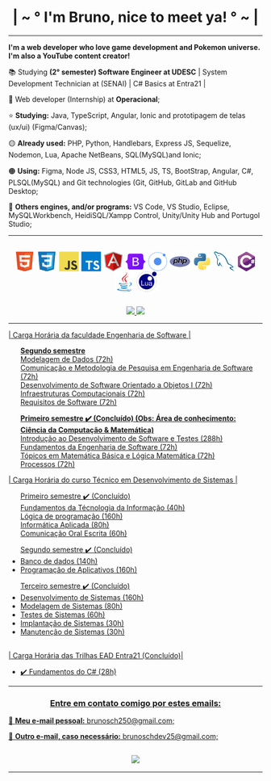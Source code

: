 <h1 align="center">| ~ ° I'm Bruno, nice to meet ya! ° ~ |</h1>

<hr>

<div>
  <p><b>I'm a web developer who love game development and Pokemon universe. I'm also a YouTube content creator!</b></p>
  <p>📚 Studying <strong>(2° semester) Software Engineer at UDESC</strong> | System Development Technician at (SENAI) | C# Basics at Entra21 |</p>
  <p>💼 Web developer (Internship) at <strong>Operacional</strong>;</p>
  <p>⭐️ <b>Studying:</b> Java, TypeScript, Angular, Ionic and prototipagem de telas (ux/ui) (Figma/Canvas);</p>
  <!--<p>⭐️ Futuramente: Lua;</p>-->
  <p>🟡 <b>Already used:</b> PHP, Python, Handlebars, Express JS, Sequelize, Nodemon, Lua, Apache NetBeans, SQL(MySQL)and Ionic;</p>
  <p>🟠 <b>Using:</b> Figma, Node JS, CSS3, HTML5, JS, TS, BootStrap, Angular, C#, PLSQL(MySQL) and Git technologies (Git, GitHub, GitLab and GitHub Desktop;</p>
  <p>🔴 <b>Others engines, and/or programs:</b> VS Code, VS Studio, Eclipse, MySQLWorkbench, HeidiSQL/Xampp Control, Unity/Unity Hub and Portugol Studio;</p>
</div>

<hr>

<div style="display: inline_block" align="center"><br>
  <img align="center" height="40" width="40" src="https://raw.githubusercontent.com/devicons/devicon/master/icons/html5/html5-original.svg">
  <img align="center" height="40" width="40" src="https://raw.githubusercontent.com/devicons/devicon/master/icons/css3/css3-original.svg">
  <img align="center" height="40" width="40" src="https://raw.githubusercontent.com/devicons/devicon/master/icons/javascript/javascript-original.svg">
  <img align="center" height="40" width="40" src="https://raw.githubusercontent.com/devicons/devicon/master/icons/typescript/typescript-original.svg">
  <img align="center" height="40" width="40" src="https://raw.githubusercontent.com/devicons/devicon/master/icons/angularjs/angularjs-original.svg">
  <img align="center" height="40" width="40" src="https://raw.githubusercontent.com/devicons/devicon/master/icons/bootstrap/bootstrap-original.svg">
  <img align="center" height="40" width="40" src="https://raw.githubusercontent.com/devicons/devicon/master/icons/ionic/ionic-original.svg">
  <img align="center" height="40" width="40" src="https://raw.githubusercontent.com/devicons/devicon/master/icons/php/php-original.svg">
  <img align="center" height="40" width="40" src="https://raw.githubusercontent.com/devicons/devicon/master/icons/python/python-original.svg">
  <img align="center" height="40" width="40" src="https://raw.githubusercontent.com/devicons/devicon/master/icons/mysql/mysql-original.svg">
  <img align="center" height="40" width="40" src="https://raw.githubusercontent.com/devicons/devicon/master/icons/csharp/csharp-original.svg">
  <img align="center" height="40" width="40" src="https://raw.githubusercontent.com/devicons/devicon/master/icons/java/java-original.svg">
  <img align="center" height="40" width="40" src="https://raw.githubusercontent.com/devicons/devicon/master/icons/lua/lua-original.svg">
</div>

##

<div align="center">
  <a href="https://github.com/brunoschmitz4">
  <img height="200em" src="https://github-readme-stats.vercel.app/api?username=BrunoSchmitz4&show_icons=true&theme=tokyonight&include_all_commits=true&count_private=true"/>
<!--No IMG abaixo é alterado também o número de linguagens que aparecem, neste caso é 10-->
  <img height="200em" src="https://github-readme-stats.vercel.app/api/top-langs/?username=BrunoSchmitz4&layout=compact&langs_count=10&theme=tokyonight"/>
</div>
<!--Some themes: midnight-purple-->
<hr>

| Carga Horária da faculdade Engenharia de Software |
<div align="center" display="flex">
  <div align="start">
    <ul style="list-style-type: none">
      <b>Segundo semestre</b>
      <li>Modelagem de Dados (72h)</li>
      <li>Comunicação e Metodologia de Pesquisa em Engenharia de Software (72h)</li>
      <li>Desenvolvimento de Software Orientado a Objetos I (72h)</li>
      <li>Infraestruturas Computacionais (72h)</li>
      <li>Requisitos de Software (72h)</li>
    </ul>
  </div>
</div>
<div align="center" display="flex">
  <div align="start">
    <ul style="list-style-type: none">
      <b>Primeiro semestre ✔️ (Concluído) (Obs: Área de conhecimento: Ciência da Computação & Matemática)</b>
      <li>Introdução ao Desenvolvimento de Software e Testes (288h)</li>
      <li>Fundamentos da Engenharia de Software (72h)</li>
      <li>Tópicos em Matemática Básica e Lógica Matemática (72h)</li>
      <li>Processos (72h)</li>
    </ul>
  </div>
</div>

| Carga Horária do curso Técnico em Desenvolvimento de Sistemas |
<div align="center" display="flex">
  <div align="start">
    <ul style="list-style-type: none">
      Primeiro semestre ✔️ (Concluído)
      <li>Fundamentos da Técnologia da Informação (40h)</li>
      <li>Lógica de programação (160h)</li>
      <li>Informática Aplicada (80h)</li>
      <li>Comunicação Oral Escrita (60h)</li>
    </ul>
  </div>
  <div align="start">
    <ul>
      Segundo semestre ✔️ (Concluído)
      <li>Banco de dados (140h)</li>
      <li>Programação de Aplicativos (160h)</li>
    </ul>
  </div>
  <div align="start">
    <ul>
      Terceiro semestre ✔️ (Concluído)
      <li>Desenvolvimento de Sistemas (160h)</li>
      <li>Modelagem de Sistemas (80h)</li>
      <li>Testes de Sistemas (60h)</li>
      <li>Implantação de Sistemas (30h)</li>
      <li>Manutenção de Sistemas (30h)</li>
    </ul>
  </div>
</div>

##

| Carga Horária das Trilhas EAD Entra21 (Concluído)|
- ✔️ Fundamentos do C# (28h) 

<hr>

<div>
  <h3 align="center">Entre em contato comigo por estes emails: </h3>
  <p>💬 <b>Meu e-mail pessoal:</b> brunosch250@gmail.com;</p>
  <p>💬 <b>Outro e-mail, caso necessário:</b> brunoschdev25@gmail.com;</p>

##
  
  <div align= "center">
    <!--<a href=https://www.youtube.com/channel/UClCYZrKIBKOG5mvJrgtXoeA target="_blank"><img src="https://img.shields.io/badge/YouTube-FF0000?style=for-the-badge&logo=youtube&logoColor=white" target="_blank"></a>-->
    <a href="mailto:brunosch250@gmail.com"><img src="https://img.shields.io/badge/Gmail-D14836?style=for-the-badge&logo=gmail&logoColor=white" target="_blank"></a>
  </div>
</div>

<hr>
